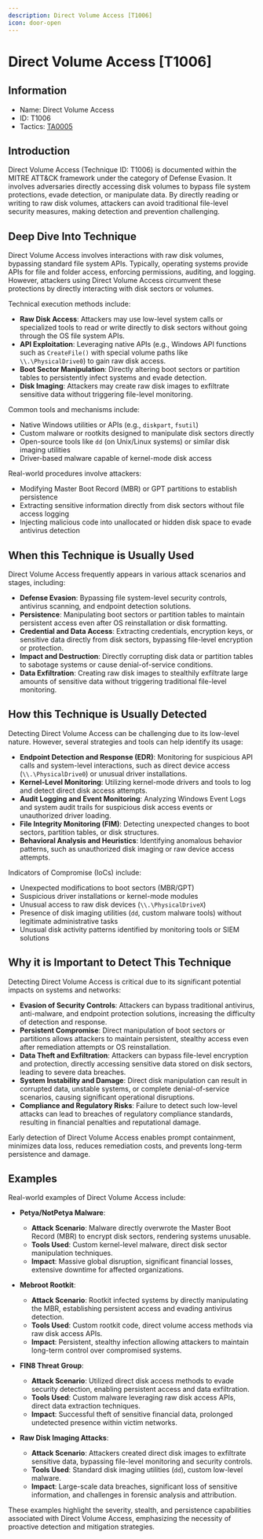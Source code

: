 ```yaml
---
description: Direct Volume Access [T1006]
icon: door-open
---
```


# Direct Volume Access [T1006]

## Information

- Name: Direct Volume Access
- ID: T1006
- Tactics: [TA0005](../TA0005/TA0005.md)

## Introduction

Direct Volume Access (Technique ID: T1006) is documented within the MITRE ATT&CK framework under the category of Defense Evasion. It involves adversaries directly accessing disk volumes to bypass file system protections, evade detection, or manipulate data. By directly reading or writing to raw disk volumes, attackers can avoid traditional file-level security measures, making detection and prevention challenging.

## Deep Dive Into Technique

Direct Volume Access involves interactions with raw disk volumes, bypassing standard file system APIs. Typically, operating systems provide APIs for file and folder access, enforcing permissions, auditing, and logging. However, attackers using Direct Volume Access circumvent these protections by directly interacting with disk sectors or volumes.

Technical execution methods include:

- **Raw Disk Access**: Attackers may use low-level system calls or specialized tools to read or write directly to disk sectors without going through the OS file system APIs.
- **API Exploitation**: Leveraging native APIs (e.g., Windows API functions such as `CreateFile()` with special volume paths like `\\.\PhysicalDrive0`) to gain raw disk access.
- **Boot Sector Manipulation**: Directly altering boot sectors or partition tables to persistently infect systems and evade detection.
- **Disk Imaging**: Attackers may create raw disk images to exfiltrate sensitive data without triggering file-level monitoring.

Common tools and mechanisms include:

- Native Windows utilities or APIs (e.g., `diskpart`, `fsutil`)
- Custom malware or rootkits designed to manipulate disk sectors directly
- Open-source tools like `dd` (on Unix/Linux systems) or similar disk imaging utilities
- Driver-based malware capable of kernel-mode disk access

Real-world procedures involve attackers:

- Modifying Master Boot Record (MBR) or GPT partitions to establish persistence
- Extracting sensitive information directly from disk sectors without file access logging
- Injecting malicious code into unallocated or hidden disk space to evade antivirus detection

## When this Technique is Usually Used

Direct Volume Access frequently appears in various attack scenarios and stages, including:

- **Defense Evasion**: Bypassing file system-level security controls, antivirus scanning, and endpoint detection solutions.
- **Persistence**: Manipulating boot sectors or partition tables to maintain persistent access even after OS reinstallation or disk formatting.
- **Credential and Data Access**: Extracting credentials, encryption keys, or sensitive data directly from disk sectors, bypassing file-level encryption or protection.
- **Impact and Destruction**: Directly corrupting disk data or partition tables to sabotage systems or cause denial-of-service conditions.
- **Data Exfiltration**: Creating raw disk images to stealthily exfiltrate large amounts of sensitive data without triggering traditional file-level monitoring.

## How this Technique is Usually Detected

Detecting Direct Volume Access can be challenging due to its low-level nature. However, several strategies and tools can help identify its usage:

- **Endpoint Detection and Response (EDR)**: Monitoring for suspicious API calls and system-level interactions, such as direct device access (`\\.\PhysicalDrive0`) or unusual driver installations.
- **Kernel-Level Monitoring**: Utilizing kernel-mode drivers and tools to log and detect direct disk access attempts.
- **Audit Logging and Event Monitoring**: Analyzing Windows Event Logs and system audit trails for suspicious disk access events or unauthorized driver loading.
- **File Integrity Monitoring (FIM)**: Detecting unexpected changes to boot sectors, partition tables, or disk structures.
- **Behavioral Analysis and Heuristics**: Identifying anomalous behavior patterns, such as unauthorized disk imaging or raw device access attempts.

Indicators of Compromise (IoCs) include:

- Unexpected modifications to boot sectors (MBR/GPT)
- Suspicious driver installations or kernel-mode modules
- Unusual access to raw disk devices (`\\.\PhysicalDriveX`)
- Presence of disk imaging utilities (`dd`, custom malware tools) without legitimate administrative tasks
- Unusual disk activity patterns identified by monitoring tools or SIEM solutions

## Why it is Important to Detect This Technique

Detecting Direct Volume Access is critical due to its significant potential impacts on systems and networks:

- **Evasion of Security Controls**: Attackers can bypass traditional antivirus, anti-malware, and endpoint protection solutions, increasing the difficulty of detection and response.
- **Persistent Compromise**: Direct manipulation of boot sectors or partitions allows attackers to maintain persistent, stealthy access even after remediation attempts or OS reinstallation.
- **Data Theft and Exfiltration**: Attackers can bypass file-level encryption and protection, directly accessing sensitive data stored on disk sectors, leading to severe data breaches.
- **System Instability and Damage**: Direct disk manipulation can result in corrupted data, unstable systems, or complete denial-of-service scenarios, causing significant operational disruptions.
- **Compliance and Regulatory Risks**: Failure to detect such low-level attacks can lead to breaches of regulatory compliance standards, resulting in financial penalties and reputational damage.

Early detection of Direct Volume Access enables prompt containment, minimizes data loss, reduces remediation costs, and prevents long-term persistence and damage.

## Examples

Real-world examples of Direct Volume Access include:

- **Petya/NotPetya Malware**:

  - **Attack Scenario**: Malware directly overwrote the Master Boot Record (MBR) to encrypt disk sectors, rendering systems unusable.
  - **Tools Used**: Custom kernel-level malware, direct disk sector manipulation techniques.
  - **Impact**: Massive global disruption, significant financial losses, extensive downtime for affected organizations.

- **Mebroot Rootkit**:

  - **Attack Scenario**: Rootkit infected systems by directly manipulating the MBR, establishing persistent access and evading antivirus detection.
  - **Tools Used**: Custom rootkit code, direct volume access methods via raw disk access APIs.
  - **Impact**: Persistent, stealthy infection allowing attackers to maintain long-term control over compromised systems.

- **FIN8 Threat Group**:

  - **Attack Scenario**: Utilized direct disk access methods to evade security detection, enabling persistent access and data exfiltration.
  - **Tools Used**: Custom malware leveraging raw disk access APIs, direct data extraction techniques.
  - **Impact**: Successful theft of sensitive financial data, prolonged undetected presence within victim networks.

- **Raw Disk Imaging Attacks**:
  - **Attack Scenario**: Attackers created direct disk images to exfiltrate sensitive data, bypassing file-level monitoring and security controls.
  - **Tools Used**: Standard disk imaging utilities (`dd`), custom low-level malware.
  - **Impact**: Large-scale data breaches, significant loss of sensitive information, and challenges in forensic analysis and attribution.

These examples highlight the severity, stealth, and persistence capabilities associated with Direct Volume Access, emphasizing the necessity of proactive detection and mitigation strategies.
